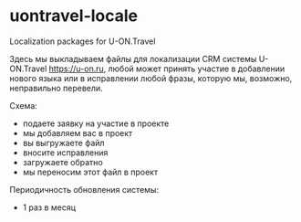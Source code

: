 # uontravel-locale
Localization packages for U-ON.Travel

Здесь мы выкладываем файлы для локализации CRM системы U-ON.Travel https://u-on.ru, любой может принять участие в добавлении нового языка или в исправлении любой фразы, которую мы, возможно, неправильно перевели.

Схема:
- подаете заявку на участие в проекте
- мы добавляем вас в проект
- вы выгружаете файл
- вносите исправления
- загружаете обратно
- мы переносим этот файл в проект

Периодичность обновления системы:
- 1 раз в месяц
